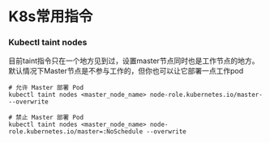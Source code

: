 # K8s常用指令

### Kubectl taint nodes

目前taint指令只在一个地方见到过，设置master节点同时也是工作节点的地方。 默认情况下Master节点是不参与工作的，但你也可以让它部署一点工作pod

```text
# 允许 Master 部署 Pod
kubectl taint nodes <master_node_name> node-role.kubernetes.io/master- --overwrite

# 禁止 Master 部署 Pod
kubectl taint nodes <master_node_name> node-role.kubernetes.io/master=:NoSchedule --overwrite
```



